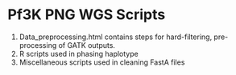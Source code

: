 # Pf3K PNG WGS Scripts
 

 1. Data_preprocessing.html contains steps for hard-filtering, pre-processing of GATK outputs.
 2. R scripts used in phasing haplotype 
 3. Miscellaneous scripts used in cleaning FastA files
